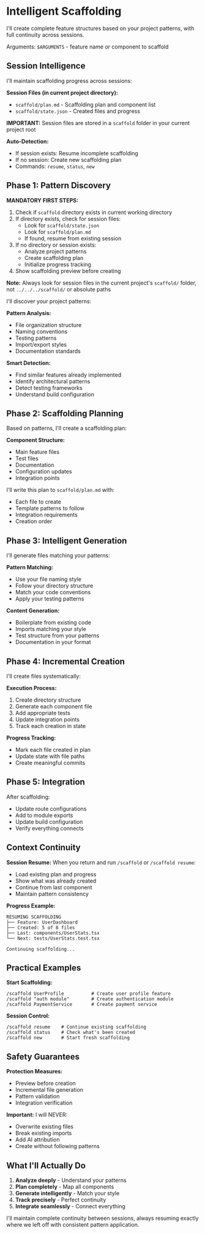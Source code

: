 # Intelligent Scaffolding

I'll create complete feature structures based on your project patterns, with full continuity across sessions.

Arguments: `$ARGUMENTS` - feature name or component to scaffold

## Session Intelligence

I'll maintain scaffolding progress across sessions:

**Session Files (in current project directory):**
- `scaffold/plan.md` - Scaffolding plan and component list
- `scaffold/state.json` - Created files and progress

**IMPORTANT:** Session files are stored in a `scaffold` folder in your current project root

**Auto-Detection:**
- If session exists: Resume incomplete scaffolding
- If no session: Create new scaffolding plan
- Commands: `resume`, `status`, `new`

## Phase 1: Pattern Discovery

**MANDATORY FIRST STEPS:**
1. Check if `scaffold` directory exists in current working directory
2. If directory exists, check for session files:
   - Look for `scaffold/state.json`
   - Look for `scaffold/plan.md`
   - If found, resume from existing session
3. If no directory or session exists:
   - Analyze project patterns
   - Create scaffolding plan
   - Initialize progress tracking
4. Show scaffolding preview before creating

**Note:** Always look for session files in the current project's `scaffold/` folder, not `../../../scaffold/` or absolute paths

I'll discover your project patterns:

**Pattern Analysis:**
- File organization structure
- Naming conventions
- Testing patterns
- Import/export styles
- Documentation standards

**Smart Detection:**
- Find similar features already implemented
- Identify architectural patterns
- Detect testing frameworks
- Understand build configuration

## Phase 2: Scaffolding Planning

Based on patterns, I'll create a scaffolding plan:

**Component Structure:**
- Main feature files
- Test files
- Documentation
- Configuration updates
- Integration points

I'll write this plan to `scaffold/plan.md` with:
- Each file to create
- Template patterns to follow
- Integration requirements
- Creation order

## Phase 3: Intelligent Generation

I'll generate files matching your patterns:

**Pattern Matching:**
- Use your file naming style
- Follow your directory structure
- Match your code conventions
- Apply your testing patterns

**Content Generation:**
- Boilerplate from existing code
- Imports matching your style
- Test structure from your patterns
- Documentation in your format

## Phase 4: Incremental Creation

I'll create files systematically:

**Execution Process:**
1. Create directory structure
2. Generate each component file
3. Add appropriate tests
4. Update integration points
5. Track each creation in state

**Progress Tracking:**
- Mark each file created in plan
- Update state with file paths
- Create meaningful commits

## Phase 5: Integration

After scaffolding:
- Update route configurations
- Add to module exports
- Update build configuration
- Verify everything connects

## Context Continuity

**Session Resume:**
When you return and run `/scaffold` or `/scaffold resume`:
- Load existing plan and progress
- Show what was already created
- Continue from last component
- Maintain pattern consistency

**Progress Example:**
```
RESUMING SCAFFOLDING
├── Feature: UserDashboard
├── Created: 5 of 8 files
├── Last: components/UserStats.tsx
└── Next: tests/UserStats.test.tsx

Continuing scaffolding...
```

## Practical Examples

**Start Scaffolding:**
```
/scaffold UserProfile          # Create user profile feature
/scaffold "auth module"        # Create authentication module
/scaffold PaymentService       # Create payment service
```

**Session Control:**
```
/scaffold resume    # Continue existing scaffolding
/scaffold status    # Check what's been created
/scaffold new       # Start fresh scaffolding
```

## Safety Guarantees

**Protection Measures:**
- Preview before creation
- Incremental file generation
- Pattern validation
- Integration verification

**Important:** I will NEVER:
- Overwrite existing files
- Break existing imports
- Add AI attribution
- Create without following patterns

## What I'll Actually Do

1. **Analyze deeply** - Understand your patterns
2. **Plan completely** - Map all components
3. **Generate intelligently** - Match your style
4. **Track precisely** - Perfect continuity
5. **Integrate seamlessly** - Connect everything

I'll maintain complete continuity between sessions, always resuming exactly where we left off with consistent pattern application.